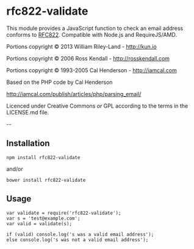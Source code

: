 rfc822-validate
===============

This module provides a JavaScript function to check an email address conforms to [RFC822][1].  Compatible with Node.js and RequireJS/AMD.

Portions copyright © 2013 William Riley-Land - http://kun.io

Portions copyright © 2006 Ross Kendall - http://rosskendall.com

Portions copyright © 1993-2005 Cal Henderson - http://iamcal.com

Based on the PHP code by Cal Henderson

http://iamcal.com/publish/articles/php/parsing_email/

Licenced under Creative Commons _or_ GPL according to the terms in the LICENSE.md file.  

--

Installation
------------

    npm install rfc822-validate
    
and/or

    bower install rfc822-validate
    
Usage
-----

    var validate = require('rfc822-validate');
    var s = 'test@example.com';
    var valid = validate(s);
    
    if (valid) console.log('s was a valid email address');
    else console.log('s was not a valid email address');


[1]: http://www.ietf.org/rfc/rfc0822.txt "RFC822"
